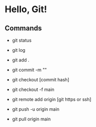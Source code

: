 # Hello, Git!
## Commands 
- git status

- git log

- git add .

- git commit -m ""

- git checkout [commit hash]

- git checkout -f main

- git remote add origin [git https or ssh]

- git push -u origin main

- git pull origin main
